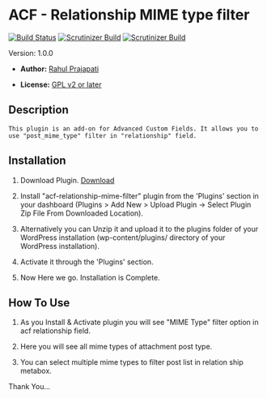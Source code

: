 # ACF - Relationship MIME type filter #

[![Build Status](https://travis-ci.org/rahulsprajapati/acf-relationship-mime-filter.svg?branch=master)](https://travis-ci.org/rahulsprajapati/acf-relationship-mime-filter)
[![Scrutinizer Build](https://scrutinizer-ci.com/g/rahulsprajapati/acf-relationship-mime-filter/badges/build.png?b=master)](https://scrutinizer-ci.com/g/rahulsprajapati/acf-relationship-mime-filter/)
[![Scrutinizer Build](https://scrutinizer-ci.com/g/rahulsprajapati/acf-relationship-mime-filter/badges/quality-score.png?b=master)](https://scrutinizer-ci.com/g/rahulsprajapati/acf-relationship-mime-filter/)

  Version:  1.0.0

* **Author:** [Rahul Prajapati](https://profiles.wordpress.org/rahulsprajapati/profile/)

* **License:** [GPL v2 or later](http://www.gnu.org/licenses/gpl-2.0.html)

## Description ##
	This plugin is an add-on for Advanced Custom Fields. It allows you to use "post_mime_type" filter in "relationship" field.
	
## Installation ##
1. Download Plugin.
   [Download](https://downloads.wordpress.org/plugin/acf-relationship-mime-filter.1.0.0.zip "Download")

2. Install "acf-relationship-mime-filter" plugin from the 'Plugins' section in your dashboard (Plugins > Add New > Upload Plugin -> Select Plugin Zip File From Downloaded Location).

3. Alternatively you can Unzip it and upload it to the plugins folder of your WordPress installation (wp-content/plugins/ directory of your WordPress installation).

4. Activate it through the 'Plugins' section.

5. Now Here we go. Installation is Complete.

## How To Use ##
1. As you Install & Activate plugin you will see "MIME Type" filter option in acf relationship field.

2. Here you will see all mime types of attachment post type.

3. You can select multiple mime types to filter post list in relation ship metabox.

Thank You...


